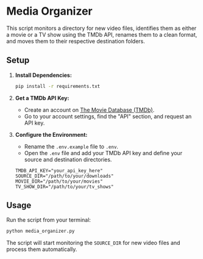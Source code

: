 # Media Organizer

This script monitors a directory for new video files, identifies them as either a movie or a TV show using the TMDb API, renames them to a clean format, and moves them to their respective destination folders.

## Setup

1.  **Install Dependencies:**
    ```bash
    pip install -r requirements.txt
    ```

2.  **Get a TMDb API Key:**
    *   Create an account on [The Movie Database (TMDb)](https://www.themoviedb.org/).
    *   Go to your account settings, find the "API" section, and request an API key.

3.  **Configure the Environment:**
    *   Rename the `.env.example` file to `.env`.
    *   Open the `.env` file and add your TMDb API key and define your source and destination directories.

    ```
    TMDB_API_KEY="your_api_key_here"
    SOURCE_DIR="/path/to/your/downloads"
    MOVIE_DIR="/path/to/your/movies"
    TV_SHOW_DIR="/path/to/your/tv_shows"
    ```

## Usage

Run the script from your terminal:

```bash
python media_organizer.py
```

The script will start monitoring the `SOURCE_DIR` for new video files and process them automatically.
